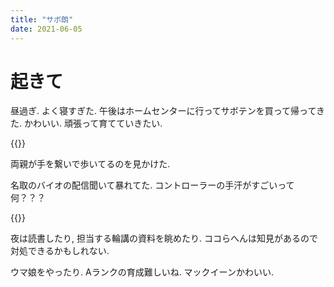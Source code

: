 ```yaml
---
title: "サボ朗"
date: 2021-06-05
---
```


# 起きて
昼過ぎ. よく寝すぎた. 午後はホームセンターに行ってサボテンを買って帰ってきた. かわいい. 頑張って育てていきたい.

{{<tweet user="dango_bot" id="1401058419071545345">}}

両親が手を繋いで歩いてるのを見かけた.

名取のバイオの配信聞いて暴れてた. コントローラーの手汗がすごいって何？？？

{{<youtube qxrSvp0aSTs>}}


夜は読書したり, 担当する輪講の資料を眺めたり. ココらへんは知見があるので対処できるかもしれない.

ウマ娘をやったり. Aランクの育成難しいね. マックイーンかわいい.